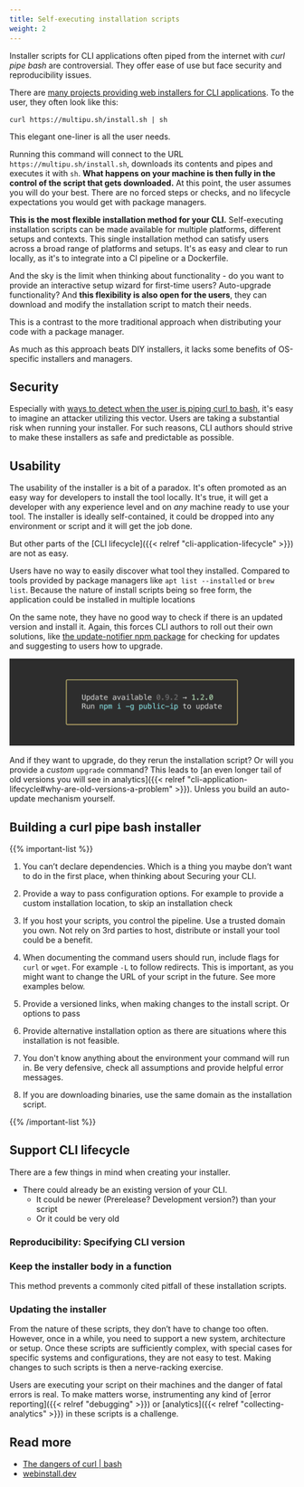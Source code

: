 ```yaml
---
title: Self-executing installation scripts
weight: 2
---
```


Installer scripts for CLI applications often piped from the internet with _curl pipe bash_ are controversial. They offer ease of use but face security and reproducibility issues.

<!--more-->

There are [many projects providing web installers for CLI applications](https://kubikpixel.github.io/pipeinstall/). To the user, they often look like this:

```text
curl https://multipu.sh/install.sh | sh
```

This elegant one-liner is all the user needs.

Running this command will connect to the URL `https://multipu.sh/install.sh`, downloads its contents and pipes and executes it with `sh`. **What happens on your machine is then fully in the control of the script that gets downloaded.** At this point, the user assumes you will do your best. There are no forced steps or checks, and no lifecycle expectations you would get with package managers.

**This is the most flexible installation method for your CLI.** Self-executing installation scripts can be made available for multiple platforms, different setups and contexts. This single installation method can satisfy users across a broad range of platforms and setups. It's as easy and clear to run locally, as it's to integrate into a CI pipeline or a Dockerfile.

And the sky is the limit when thinking about functionality - do you want to provide an interactive setup wizard for first-time users? Auto-upgrade functionality? And **this flexibility is also open for the users**, they can download and modify the installation script to match their needs.

This is a contrast to the more traditional approach when distributing your code with a package manager.

As much as this approach beats DIY installers, it lacks some benefits of OS-specific installers and managers.

## Security

Especially with [ways to detect when the user is piping curl to bash](https://www.idontplaydarts.com/2016/04/detecting-curl-pipe-bash-server-side/), it's easy to imagine an attacker utilizing this vector. Users are taking a substantial risk when running your installer. For such reasons, CLI authors should strive to make these installers as safe and predictable as possible.

## Usability

The usability of the installer is a bit of a paradox. It's often promoted as an easy way for developers to install the tool locally. It's true, it will get a developer with any experience level and on _any_ machine ready to use your tool. The installer is ideally self-contained, it could be dropped into any environment or script and it will get the job done.

But other parts of the [CLI lifecycle]({{< relref "cli-application-lifecycle" >}}) are not as easy.

Users have no way to easily discover what tool they installed. Compared to tools provided by package managers like `apt list --installed` or `brew list`. Because the nature of install scripts being so free form, the application could be installed in multiple locations

On the same note, they have no good way to check if there is an updated version and install it. Again, this forces CLI authors to roll out their own solutions, like [the update-notifier npm package](https://www.npmjs.com/package/update-notifier) for checking for updates and suggesting to users how to upgrade.

![npm update-notifier screenshot](npm-update-notifier-screenshot.png 'Example output of the update-notifier package')

And if they want to upgrade, do they rerun the installation script? Or will you provide a _custom_ `upgrade` command? This leads to [an even longer tail of old versions you will see in analytics]({{< relref "cli-application-lifecycle#why-are-old-versions-a-problem" >}}). Unless you build an auto-update mechanism yourself.

## Building a curl pipe bash installer

{{% important-list %}}

1. You can’t declare dependencies. Which is a thing you maybe don’t want to do in the first place, when thinking about Securing your CLI.

1. Provide a way to pass configuration options. For example to provide a custom installation location, to skip an installation check

1. If you host your scripts, you control the pipeline. Use a trusted domain you own. Not rely on 3rd parties to host, distribute or install your tool could be a benefit.

1. When documenting the command users should run, include flags for `curl` or `wget`. For example `-L` to follow redirects. This is important, as you might want to change the URL of your script in the future. See more examples below.

1. Provide a versioned links, when making changes to the install script. Or options to pass

1. Provide alternative installation option as there are situations where this installation is not feasible.

1. You don't know anything about the environment your command will run in. Be very defensive, check all assumptions and provide helpful error messages.

1. If you are downloading binaries, use the same domain as the installation script.

{{% /important-list %}}

## Support CLI lifecycle

There are a few things in mind when creating your installer.

- There could already be an existing version of your CLI.
  - It could be newer (Prerelease? Development version?) than your script
  - Or it could be very old

### Reproducibility: Specifying CLI version

### Keep the installer body in a function

This method prevents a commonly cited pitfall of these installation scripts.

### Updating the installer

From the nature of these scripts, they don’t have to change too often. However, once in a while, you need to support a new system, architecture or setup. Once these scripts are sufficiently complex, with special cases for specific systems and configurations, they are not easy to test. Making changes to such scripts is then a nerve-racking exercise.

Users are executing your script on their machines and the danger of fatal errors is real. To make matters worse, instrumenting any kind of [error reporting]({{< relref "debugging" >}}) or [analytics]({{< relref "collecting-analytics" >}}) in these scripts is a challenge.

## Read more

- [The dangers of curl | bash](https://www.seancassidy.me/dont-pipe-to-your-shell.html)
- [webinstall.dev](https://webinstall.dev/)
